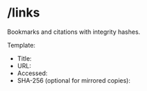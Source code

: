 # /links
Bookmarks and citations with integrity hashes.

Template:
- Title:
- URL:
- Accessed:
- SHA-256 (optional for mirrored copies):
